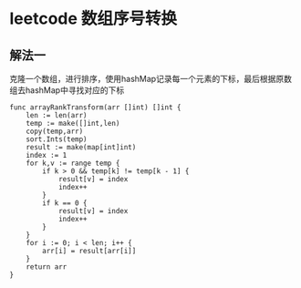 # leetcode 数组序号转换

## 解法一

克隆一个数组，进行排序，使用hashMap记录每一个元素的下标，最后根据原数组去hashMap中寻找对应的下标

```
func arrayRankTransform(arr []int) []int {
    len := len(arr)
    temp := make([]int,len)
    copy(temp,arr)
    sort.Ints(temp)
    result := make(map[int]int)
    index := 1
    for k,v := range temp {
        if k > 0 && temp[k] != temp[k - 1] {
            result[v] = index
            index++
        }
        if k == 0 {
            result[v] = index
            index++
        }
    }
    for i := 0; i < len; i++ {
        arr[i] = result[arr[i]]
    }
    return arr
}
```